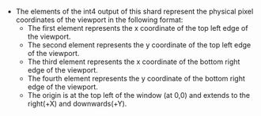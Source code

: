 - The elements of the int4 output of this shard represent the physical pixel coordinates of the viewport in the following format:
  - The first element represents the x coordinate of the top left edge of the viewport.
  - The second element represents the y coordinate of the top left edge of the viewport.
  - The third element represents the x coordinate of the bottom right edge of the viewport.
  - The fourth element represents the y coordinate of the bottom right edge of the viewport.
  - The origin is at the top left of the window (at 0,0) and extends to the right(+X) and downwards(+Y).